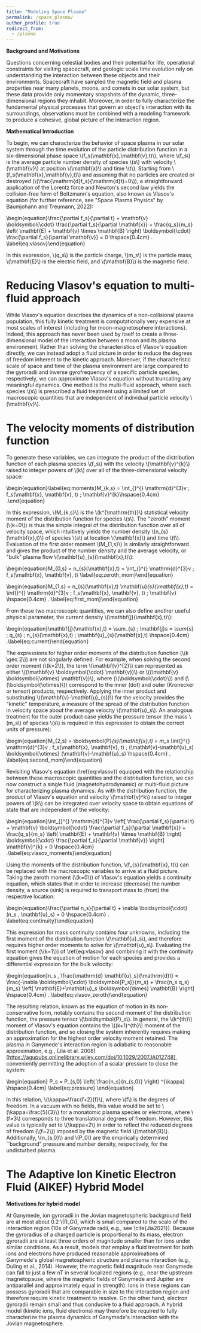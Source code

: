 ```yaml
---
title: "Modeling Space Plasma"
permalink: /space_plasma/
author_profile: true
redirect_from:
  - /plasma
---
```


__Background and Motivations__

Questions concerning celestial bodies and their potential for life, operational constraints for visiting spacecraft, and geologic scale time evolution rely on understanding the interaction between these objects and their environments. Spacecraft have sampled the magnetic field and plasma properties near many planets, moons, and comets in our solar system, but these data provide only momentary snapshots of the dynamic, three-dimensional regions they inhabit. Moreover, in order to fully characterize the fundamental physical processes that govern an object's interaction with its surroundings, observations must be combined with a modeling framework to produce a cohesive, global picture of the interaction region.
 
 __Mathematical Introduction__
 
To begin, we can characterize the behavior of space plasma in our solar system through the time evolution of the particle distribution function in a six-dimensional phase space \\(f_s(\mathbf{x},\mathbf{v},t)\\), where \\(f_s\\) is the average particle number density of species \\(s\\) with velocity \\(\mathbf{v}\\) at position \\(\mathbf{x}\\) and time \\(t\\). Starting from \\(f_s(\mathbf{x},\mathbf{v},t)\\) and assuming that no particles are created or destroyed (\\(\frac{\mathrm{d}f_s}{\mathrm{d}t}=0\\)), a straightforward application of the Lorentz force and Newton's second law yields the collision-free form of Boltzmann's equation, also known as Vlasov's equation (for further reference, see "Space Plasma Physics" by Baumjohann and Treumann, 2022):

\begin{equation}\frac{\partial f_s}{\partial t} + \mathbf{v} \boldsymbol{\cdot} \frac{\partial f_s}{\partial \mathbf{x}} + \frac{q_s}{m_s} \left( \mathbf{E} + \mathbf{v} \times \mathbf{B} \right) \boldsymbol{\cdot} \frac{\partial f_s}{\partial \mathbf{v}} = 0 \hspace{0.4cm} . \label{eq:vlasov}\end{equation}

In this expression, \\(q_s\\) is the particle charge, \\(m_s\\) is the particle mass, \\(\mathbf{E}\\) is the electric field, and \\(\mathbf{B}\\) is the magnetic field. 

# Reducing Vlasov's equation to multi-fluid approach
While Vlasov's equation describes the dynamics of a non-collisional plasma population, this fully kinetic treatment is computationally very expensive at most scales of interest (including for moon-magnetosphere interactions). Indeed, this approach has never been used by itself to create a three-dimensional model of the interaction between a moon and its plasma environment. Rather than solving the characteristics of Vlasov's equation directly, we can instead adopt a fluid picture in order to reduce the degrees of freedom inherent to the kinetic approach. Moreover, if the characteristic scale of space and time of the plasma environment are large compared to the gyroradii and inverse gyrofrequency of a specific particle species, respectively, we can approximate Vlasov's equation without truncating any meaningful dynamics. One method is the multi-fluid approach, where each species \\(s\\) is prescribed a fluid treatment using a limited set of macroscopic quantities that are independent of individual particle velocity \\(\mathbf{v}\\).

# The velocity moments of distribution function
To generate these variables, we can integrate the product of the distribution function of each plasma species \\(f_s\\) with the velocity \\(\mathbf{v}^{k}\\) raised to integer powers of \\(k\\) over all of the three-dimensional velocity space:

\begin{equation}\label{eq:moments}M_{k,s} = \int_{}^{} \mathrm{d}^{3}v \; f_s(\mathbf{x}, \mathbf{v}, t) \; \mathbf{v}^{k}\hspace{0.4cm} .\end{equation}

In this expression, \\(M_{k,s}\\) is the \\(k^{\mathrm{th}}\\) statistical velocity moment of the distribution function for species \\(s\\). The "zeroth" moment (\\(k=0\\)) is thus the simple integral of the distribution function over all of velocity space, which intuitively yields the number density \\(n_{s}(\mathbf{x},t)\\) of species \\(s\\) at location \\(\mathbf{x}\\) and time \\(t\\). Evaluation of the first order moment \\(M_{1,s}\\) is similarly straightforward and gives the product of the number density and the average velocity, or "bulk" plasma flow \\(\mathbf{u}_{s}(\mathbf{x},t)\\):

\begin{equation}M_{0,s} = n_{s}(\mathbf{x},t) = \int_{}^{} \mathrm{d}^{3}v \; f_s(\mathbf{x}, \mathbf{v}, t) \label{eq:zeroth_mom}\end{equation}

\begin{equation}M_{1,s} = n_{s}(\mathbf{x},t) \mathbf{u}_{s}(\mathbf{x},t) = \int_{}^{} \mathrm{d}^{3}v \; f_s(\mathbf{x}, \mathbf{v}, t) \; \mathbf{v} \hspace{0.4cm} . \label{eq:first_mom}\end{equation}

From these two macroscopic quantities, we can also define another useful physical parameter, the current density \\(\mathbf{j}(\mathbf{x},t)\\):

\begin{equation}\mathbf{j}(\mathbf{x},t) = \sum_{s} \; \mathbf{j}_s = \sum_{s} \; q_{s} \; n_{s}(\mathbf{x},t) \; \mathbf{u}_{s}(\mathbf{x},t) \hspace{0.4cm} .\label{eq:current}\end{equation}

The expressions for higher order moments of the distribution function (\\(k \geq 2\\)) are not singularly defined. For example, when solving the second order moment (\\(k=2\\)), the term \\(\mathbf{v}^{2}\\) can represented as either \\((\mathbf{v} \boldsymbol{\cdot} \mathbf{v})\\) or \\((\mathbf{v} \boldsymbol{\otimes} \mathbf{v})\\), where (\\(\boldsymbol{\cdot}\\)) and (\\(\boldsymbol{\otimes}\\)) correspond to the inner (dot) and outer (Kronecker or tensor) products, respectively. Applying the inner product and substituting \\((\mathbf{v}-\mathbf{u}_{s})\\) for the velocity provides the "kinetic" temperature, a measure of the spread of the distribution function in velocity space about the average velocity \\(\mathbf{u}_s\\). An analogous treatment for the outer product case yields the pressure tensor (the mass \\(m_s\\) of species \\(s\\) is required in this expression to obtain the correct units of pressure):

\begin{equation}M_{2,s} = \boldsymbol{P}_{s}(\mathbf{x},t) = m_s \int_{}^{} \mathrm{d}^{3}v \; f_s(\mathbf{x}, \mathbf{v}, t) \; (\mathbf{v}-\mathbf{u}_s) \boldsymbol{\otimes} (\mathbf{v}-\mathbf{u}_s) \hspace{0.4cm} . \label{eq:second_mom}\end{equation}

Revisiting Vlasov's equation (\ref{eq:vlasov}) equipped with the relationship between these macroscopic quantities and the distribution function, we can now construct a single fluid (magnetohydrodynamic) or multi-fluid picture for characterizing plasma dynamics. As with the distribution function, the product of Vlasov's equation and velocity \\(\mathbf{v}^k\\) raised to integer powers of \\(k\\) can be integrated over velocity space to obtain equations of state that are independent of the velocity:

\begin{equation}\int_{}^{} \mathrm{d}^{3}v \left[ \frac{\partial f_s}{\partial t} + \mathbf{v} \boldsymbol{\cdot} \frac{\partial f_s}{\partial \mathbf{x}} + \frac{q_s}{m_s} \left( \mathbf{E} + \mathbf{v} \times \mathbf{B} \right) \boldsymbol{\cdot} \frac{\partial f_s}{\partial \mathbf{v}} \right] \mathbf{v}^{k} = 0 \hspace{0.4cm} .\label{eq:vlasov_moments}\end{equation}

Using the moments of the distribution function, \\(f_{s}(\mathbf{x}, t)\\) can be replaced with the macroscopic variables to arrive at a fluid picture. Taking the zeroth moment (\\(k=0\\)) of Vlasov's equation yields a continuity equation, which states that in order to increase (decrease) the number density, a source (sink) is required to transport mass to (from) the respective location:

\begin{equation}\frac{\partial n_s}{\partial t} + \nabla \boldsymbol{\cdot} (n_s \, \mathbf{u}_s) = 0 \hspace{0.4cm} . \label{eq:continuity}\end{equation}

This expression for mass continuity contains four unknowns, including the first moment of the distribution function \\(\mathbf{u}_s\\), and therefore requires higher order moments to solve for \\(\mathbf{u}_s\\). Evaluating the first moment (\\(k=1\\)) of \ref{eq:vlasov} and combining it with the continuity equation gives the equation of motion for each species and provides a differential expression for the bulk velocity:

\begin{equation}n_s \, \frac{\mathrm{d} \mathbf{u}_s}{\mathrm{d}t} = \frac{-\nabla \boldsymbol{\cdot} \boldsymbol{P_s}}{m_s} + \frac{n_s q_s}{m_s} \left[ \mathbf{E}+\mathbf{u}_s \boldsymbol{\times} \mathbf{B} \right] \hspace{0.4cm} . \label{eq:vlasov_zeroth}\end{equation}

The resulting relation, known as the equation of motion in its non-conservative form, notably contains the second moment of the distribution function, the pressure tensor \\(\boldsymbol{P}_s\\). In general, the \\(k^{th}\\) moment of Vlasov's equation contains the \\((k+1)^{th}\\) moment of the distribution function, and so closing the system inherently requires making an approximation for the highest order velocity moment retained. The plasma in Ganymede's interaction region is adiabatic to reasonable approximation, e.g., (Jia et al. 2008)[https://agupubs.onlinelibrary.wiley.com/doi/10.1029/2007JA012748], conveniently permitting the adoption of a scalar pressure to close the system:
 
\begin{equation}
P_s = P_{s,0} \left( \frac{n_s}{n_{s,0}} \right) ^{\kappa} \hspace{0.4cm}
\label{eq:pressure}
\end{equation}

In this relation, \\(\kappa=\frac{f+2}{f}\\), where \\(f\\) is the degrees of freedom. In a vacuum with no fields, this value would be set to \\(\kappa=\frac{5}{3}\\) for a monatomic plasma species or electrons, where \\(f=3\\) corresponds to three translational degrees of freedom. However, this value is typically set to \\(\kappa=2\\) in order to reflect the reduced degrees of freedom (\\(f=2\\)) imposed by the magnetic field \\(\mathbf{B}\\). Additionally, \\(n_{s,0}\\) and \\(P_0\\) are the empirically determined ``background" pressure and number density, respectively, for the undisturbed plasma. 

The Adaptive Ion Kinetic Electron Fluid (AIKEF) Hybrid Model
======

__Motivations for hybrid model__

At Ganymede, ion gyroradii in the Jovian magnetospheric background field are at most about 0.2 \\(R_G\\), which is small compared to the scale of the interaction region (10s of Ganymede radii, e.g., see \cite{Jia2021}). Because the gyroradius of a charged particle is proportional to its mass, electron gyroradii are at least three orders of magnitude smaller than for ions under similar conditions. As a result, models that employ a fluid treatment for both ions and electrons have produced reasonable approximations of Ganymede's global magnetospheric structure and plasma interaction (e.g., Duling et al., 2014). However, the magnetic field magnitude near Ganymede can fall to just a few nT in several localized regions (e.g., near the upstream magnetopause, where the magnetic fields of Ganymede and Jupiter are antiparallel and approximately equal in strength). Ions in these regions can possess gyroradii that are comparable in size to the interaction region and therefore require kinetic treatment to resolve. On the other hand, electron gyroradii remain small and thus conducive to a fluid approach. A hybrid model (kinetic ions, fluid electrons) may therefore be required to fully characterize the plasma dynamics of Ganymede's interaction with the Jovian magnetosphere.